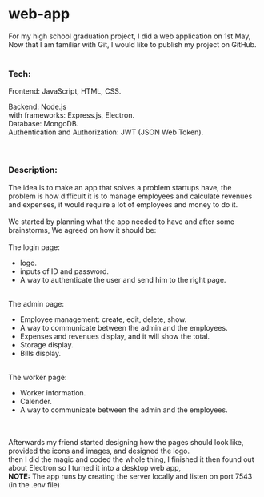 # web-app
For my high school graduation project, I did a web application on 1st May, <br/> Now that I am familiar with Git, I would like to publish my project on GitHub.
<br/><br/>

<h3>Tech:</h3>
Frontend: JavaScript, HTML, CSS.

Backend: Node.js<br/>
with frameworks: Express.js, Electron.<br/>
Database: MongoDB.<br/>
Authentication and Authorization: JWT (JSON Web Token).<br/>
<br/><br/>

<h3>Description:</h3>
The idea is to make an app that solves a problem startups have, the problem is how difficult it is to manage employees and calculate revenues and expenses, it would require a lot of employees and money to do it.
<br/><br/>
We started by planning what the app needed to have and after some brainstorms, We agreed on how it should be: <br/><br/>
The login page: 
<ul>
  <li>logo.</li>
  <li>inputs of ID and password.</li>
  <li>A way to authenticate the user and send him to the right page.</li>
</ul>
<br/>
The admin page:
<ul>
  <li>Employee management: create, edit, delete, show.</li>
  <li>A way to communicate between the admin and the employees.</li>
  <li>Expenses and revenues display, and it will show the total.</li>
  <li>Storage display.</li>
  <li>Bills display.</li>
</ul>
<br/>
The worker page:
<ul>
  <li>Worker information.</li>
  <li>Calender.</li>
  <li>A way to communicate between the admin and the employees.</li>
</ul>
<br/><br/>
Afterwards my friend started designing how the pages should look like, provided the icons and images, and designed the logo.
<br/>
then I did the magic and coded the whole thing, I finished it then found out about Electron so I turned it into a desktop web app,  
<br/>
<b>NOTE:</b> The app runs by creating the server locally and listen on port 7543 (in the .env file)

